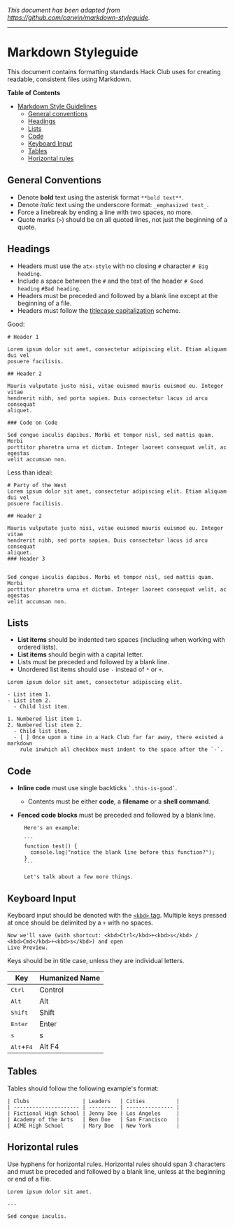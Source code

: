 _This document has been adapted from
https://github.com/carwin/markdown-styleguide._

-------------------------------------------------------------------------------

# Markdown Styleguide

This document contains formatting standards Hack Club uses for creating
readable, consistent files using Markdown.

**Table of Contents**

- [Markdown Style Guidelines](#markdown-styleguide)
  - [General conventions](#general-conventions)
  - [Headings](#headings)
  - [Lists](#lists)
  - [Code](#code)
  - [Keyboard Input](#keyboard-input)
  - [Tables](#tables)
  - [Horizontal rules](#horizontal-rules)

## General Conventions

- Denote **bold** text using the asterisk format `**bold text**`.
- Denote _italic_ text using the underscore format: `_emphasized text_`.
- Force a linebreak by ending a line with two spaces, no more.
- Quote marks (`>`) should be on all quoted lines, not just the beginning of a
  quote.

## Headings

- Headers must use the `atx-style` with no closing `#` character `# Big heading`.
- Include a space between the `#` and the text of the header `# Good heading`
  `#Bad heading`.
- Headers must be preceded and followed by a blank line except at the beginning
  of a file.
- Headers must follow the
  [titlecase capitalization](http://www.grammar-monster.com/lessons/capital_letters_title_case.htm)
  scheme.

Good:

```
# Header 1

Lorem ipsum dolor sit amet, consectetur adipiscing elit. Etiam aliquam dui vel
posuere facilisis.

## Header 2

Mauris vulputate justo nisi, vitae euismod mauris euismod eu. Integer vitae
hendrerit nibh, sed porta sapien. Duis consectetur lacus id arcu consequat
aliquet.

### Code on Code

Sed congue iaculis dapibus. Morbi et tempor nisl, sed mattis quam. Morbi
porttitor pharetra urna et dictum. Integer laoreet consequat velit, ac egestas
velit accumsan non.
```

Less than ideal:

```
# Party of the West
Lorem ipsum dolor sit amet, consectetur adipiscing elit. Etiam aliquam dui vel
posuere facilisis.

## Header 2

Mauris vulputate justo nisi, vitae euismod mauris euismod eu. Integer vitae
hendrerit nibh, sed porta sapien. Duis consectetur lacus id arcu consequat
aliquet.
### Header 3


Sed congue iaculis dapibus. Morbi et tempor nisl, sed mattis quam. Morbi
porttitor pharetra urna et dictum. Integer laoreet consequat velit, ac egestas
velit accumsan non.
```

## Lists

- **List items** should be indented two spaces (including when working with
  ordered lists).
- **List items** should begin with a capital letter.
- Lists must be preceded and followed by a blank line.
- Unordered list items should use `-` instead of `*` or `+`.

```
Lorem ipsum dolor sit amet, consectetur adipiscing elit.

- List item 1.
- List item 2.
  - Child list item.

1. Numbered list item 1.
2. Numbered list item 2.
  - Child list item.
  - [ ] Once upon a time in a Hack Club far far away, there existed a markdown
    rule inwhich all checkbox must indent to the space after the `-`.
```


## Code

- **Inline code** must use single backticks `` `.this-is-good` ``.
  - Contents must be either **code**, a **filename** or a **shell command**.
- **Fenced code blocks** must be preceded and followed by a blank line.

        Here's an example:

        ```
        function test() {
          console.log("notice the blank line before this function?");
        }
        ```

        Let's talk about a few more things.

## Keyboard Input

Keyboard input should be denoted with the [`<kbd>` tag](https://developer.mozilla.org/en-US/docs/Web/HTML/Element/kbd). Multiple keys pressed at once should be delimited by a `+` with no spaces.

```
Now we'll save (with shortcut: <kbd>Ctrl</kbd>+<kbd>s</kbd> / <kbd>Cmd</kbd>+<kbd>s</kbd>) and open
Live Preview.
```

Keys should be in title case, unless they are individual letters.

| Key                          | Humanized Name |
| -----------                  | -------------- |
| <kbd>Ctrl</kdb>              | Control        |
| <kbd>Alt</kdb>               | Alt            |
| <kbd>Shift</kdb>             | Shift          |
| <kbd>Enter</kdb>             | Enter          |
| <kbd>s</kdb>                 | s              |
| <kbd>Alt</kbd>+<kbd>F4</kdb> | Alt F4         |

## Tables

Tables should follow the following example's format:

```
| Clubs                 | Leaders   | Cities          |
| --------------------- | --------- | --------------- |
| Fictional High School | Jenny Doe | Los Angeles     |
| Academy of the Arts   | Ben Doe   | San Francisco   |
| ACME High School      | Mary Doe  | New York        |
```

## Horizontal rules

Use hyphens for horizontal rules. Horizontal rules should span 3 characters and
must be preceded and followed by a blank line, unless at the beginning or end of
a file.

```
Lorem ipsum dolor sit amet.

---

Sed congue iaculis.
```
